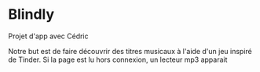 # Blindly
Projet d'app avec Cédric

Notre but est de faire découvrir des titres musicaux à l'aide d'un jeu inspiré de Tinder.
Si la page est lu hors connexion, un lecteur mp3 apparait
